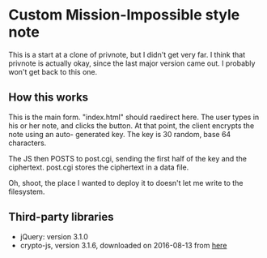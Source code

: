 # Custom Mission-Impossible style note

This is a start at a clone of privnote, but I didn't get
very far. I think that privnote is actually okay, since
the last major version came out.
I probably won't get back to this one.

## How this works

This is the main form. "index.html" should raedirect here.
The user types in his or her note, and clicks the button.
At that point, the client encrypts the note using an auto-
generated key. The key is 30 random, base 64 characters.

The JS then POSTS to post.cgi, sending the first half of
the key and the ciphertext. post.cgi stores the ciphertext
in a data file.

Oh, shoot, the place I wanted to deploy it to doesn't let
me write to the filesystem.


## Third-party libraries

* jQuery: version 3.1.0
* crypto-js, version 3.1.6, downloaded on 2016-08-13 from
  [here](https://github.com/brix/crypto-js/archive/3.1.6.zip)


